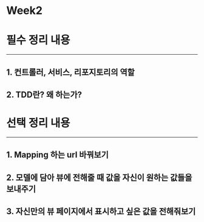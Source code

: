 # Week2

# 필수 정리 내용

---

## 1. 컨트롤러, 서비스, 리포지토리의 역할

## 2. TDD란? 왜 하는가?

# 선택 정리 내용

---

## 1. Mapping 하는 url 바꿔보기

## 2. 모델에 담아 뷰에 전해줄 때 값을 자신이 원하는 값들을 보내주기

## 3. 자신만의 뷰 페이지에서 표시하고 싶은 값을 전해줘보기